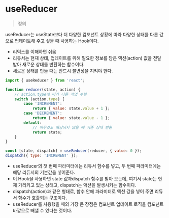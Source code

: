 # useReducer
> 정의

useReducer는 useState보다 더 다양한 컴포넌트 상황에 따라 다양한 상태를 다른 값으로 업데이트해 주고 싶을 때 사용하는 Hook이다.
- 리덕스를 이해하면 쉬움
- 리듀서는 현재 상태, 업데이트를 위해 필요한 정보를 담은 액션(action) 값을 전달받아 새로운 상태를 반환하는 함수이다.
- 새로운 상태를 만들 때는 반드시 불변성을 지켜야 한다.
```javascript
import { useReducer } from 'react';

function reducer(state, action) {
    // action.type에 따라 다른 작업 수행
    switch (action.type) {
        case 'INCREMENT':
            return { value: state.value + 1 };
        case 'DECREMENT':
            return { value: state.value - 1 };
        default:
            // 아무것도 해당되지 않을 때 기존 상태 반환
            return state;
    }
}

const [state, dispatch] = useReducer(reducer, { value: 0 });
dispatch({ type: 'INCREMENT' });
```
- useReducer의 첫 번째 파라미터에는 리듀서 함수를 넣고, 두 번째 파라미터에는 해당 리듀서의 기본값을 넣어준다.
- 이 Hook을 사용하면 state 값과dispatch 함수를 받아 오는데, 여기서 state는 현재 가리키고 있는 상태고, dispatch는 액션을 발생시키는 함수이다.
- dispatch(action)과 같은 형태로, 함수 안에 파라미터로 액션 값을 넣어 주면 리듀서 함수가 호출되는 구조이다.
- useReducer를 사용했을 때의 가장 큰 장점은 컴포넌트 업데이트 로직을 컴포넌트 바깥으로 빼낼 수 있다는 것이다.